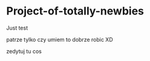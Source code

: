 # Project-of-totally-newbies
Just test


patrze tylko czy umiem to dobrze robic XD




zedytuj tu cos
